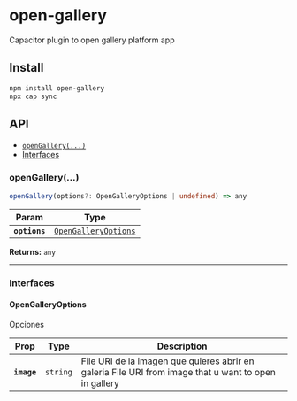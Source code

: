 # open-gallery

Capacitor plugin to open gallery platform app

## Install

```bash
npm install open-gallery
npx cap sync
```

## API

<docgen-index>

* [`openGallery(...)`](#opengallery)
* [Interfaces](#interfaces)

</docgen-index>

<docgen-api>
<!--Update the source file JSDoc comments and rerun docgen to update the docs below-->

### openGallery(...)

```typescript
openGallery(options?: OpenGalleryOptions | undefined) => any
```

| Param         | Type                                                              |
| ------------- | ----------------------------------------------------------------- |
| **`options`** | <code><a href="#opengalleryoptions">OpenGalleryOptions</a></code> |

**Returns:** <code>any</code>

--------------------


### Interfaces


#### OpenGalleryOptions

Opciones

| Prop        | Type                | Description                                                                                           |
| ----------- | ------------------- | ----------------------------------------------------------------------------------------------------- |
| **`image`** | <code>string</code> | File URI de la imagen que quieres abrir en galeria File URI from image that u want to open in gallery |

</docgen-api>
